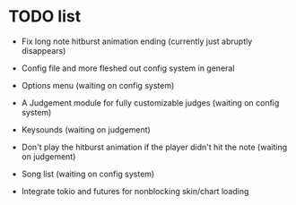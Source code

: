 TODO list
=========

* Fix long note hitburst animation ending (currently just abruptly disappears)
* Config file and more fleshed out config system in general
* Options menu (waiting on config system)

* A Judgement module for fully customizable judges (waiting on config system)
* Keysounds (waiting on judgement)
* Don't play the hitburst animation if the player didn't hit the note (waiting on judgement)
* Song list (waiting on config system)

* Integrate tokio and futures for nonblocking skin/chart loading
